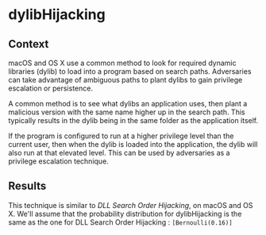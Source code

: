 # dylibHijacking 

## Context 
macOS and OS X use a common method to look for required dynamic libraries (dylib) to load into a program based on search paths. Adversaries can take advantage of ambiguous paths to plant dylibs to gain privilege escalation or persistence.

A common method is to see what dylibs an application uses, then plant a malicious version with the same name higher up in the search path. This typically results in the dylib being in the same folder as the application itself.

If the program is configured to run at a higher privilege level than the current user, then when the dylib is loaded into the application, the dylib will also run at that elevated level. This can be used by adversaries as a privilege escalation technique.

## Results 
This technique is similar to *DLL Search Order Hijacking*, on macOS and OS X. We'll assume that the probability distribution for dylibHijacking is the same as the one for DLL Search Order Hijacking : ``[Bernoulli(0.16)]``